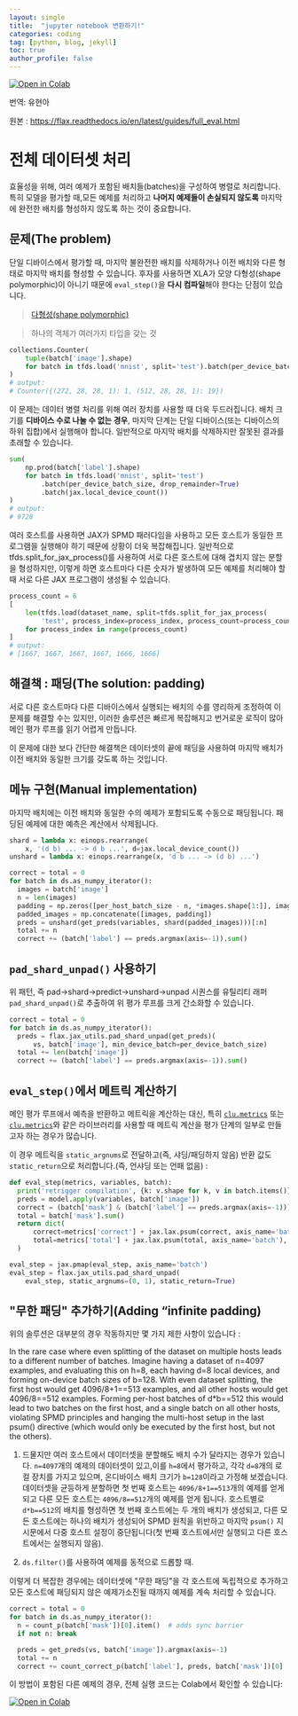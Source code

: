 ```yaml
---
layout: single
title:  "jupyter notebook 변환하기!"
categories: coding
tag: [python, blog, jekyll]
toc: true
author_profile: false
---
```


<head>
  <style>
    table.dataframe {
      white-space: normal;
      width: 100%;
      height: 240px;
      display: block;
      overflow: auto;
      font-family: Arial, sans-serif;
      font-size: 0.9rem;
      line-height: 20px;
      text-align: center;
      border: 0px !important;
    }

    table.dataframe th {
      text-align: center;
      font-weight: bold;
      padding: 8px;
    }

    table.dataframe td {
      text-align: center;
      padding: 8px;
    }

    table.dataframe tr:hover {
      background: #b8d1f3; 
    }

    .output_prompt {
      overflow: auto;
      font-size: 0.9rem;
      line-height: 1.45;
      border-radius: 0.3rem;
      -webkit-overflow-scrolling: touch;
      padding: 0.8rem;
      margin-top: 0;
      margin-bottom: 15px;
      font: 1rem Consolas, "Liberation Mono", Menlo, Courier, monospace;
      color: $code-text-color;
      border: solid 1px $border-color;
      border-radius: 0.3rem;
      word-break: normal;
      white-space: pre;
    }

  .dataframe tbody tr th:only-of-type {
      vertical-align: middle;
  }

  .dataframe tbody tr th {
      vertical-align: top;
  }

  .dataframe thead th {
      text-align: center !important;
      padding: 8px;
  }

  .page__content p {
      margin: 0 0 0px !important;
  }

  .page__content p > strong {
    font-size: 0.8rem !important;
  }

  </style>
</head>


<a href="[https://colab.research.google.com/github/google/jax/blob/main/docs/jax-101/06-parallelism.ipynb](https://colab.research.google.com/github/google/flax/blob/main/docs/notebooks/full_eval.ipynb)" target="_parent"><img src="https://colab.research.google.com/assets/colab-badge.svg" alt="Open in Colab"/></a>



번역: 유현아     



원본 : https://flax.readthedocs.io/en/latest/guides/full_eval.html


# 전체 데이터셋 처리



효율성을 위해, 여러 예제가 포함된 배치들(batches)을 구성하여 병렬로 처리합니다. 특히 모델을 평가할 때,모든 예제를 처리하고 **나머지 예제들이 손실되지 않도록** 마지막에 완전한 배치를 형성하지 않도록 하는 것이 중요합니다.


## 문제(The problem)



단일 디바이스에서 평가할 때, 마지막 불완전한 배치를 삭제하거나 이전 배치와 다른 형태로 마지막 배치를 형성할 수 있습니다. 후자를 사용하면 XLA가 모양 다형성(shape polymorphic)이 아니기 때문에 `eval_step()`을 **다시 컴파일**해야 한다는 단점이 있습니다.



> [다형성(shape polymorphic)](https://ko.wikipedia.org/wiki/%EB%8B%A4%ED%98%95%EC%84%B1_(%EC%BB%B4%ED%93%A8%ED%84%B0_%EA%B3%BC%ED%95%99))  

> 하나의 객체가 여러가지 타입을 갖는 것



```python
collections.Counter(
    tuple(batch['image'].shape)
    for batch in tfds.load('mnist', split='test').batch(per_device_batch_size)
)
# output:
# Counter({(272, 28, 28, 1): 1, (512, 28, 28, 1): 19})
```

이 문제는 데이터 병렬 처리를 위해 여러 장치를 사용할 때 더욱 두드러집니다. 배치 크기를 **디바이스 수로 나눌 수 없는 경우**, 마지막 단계는 단일 디바이스(또는 디바이스의 하위 집합)에서 실행해야 합니다. 일반적으로 마지막 배치를 삭제하지만 잘못된 결과를 초래할 수 있습니다.



```python
sum(
    np.prod(batch['label'].shape)
    for batch in tfds.load('mnist', split='test')
        .batch(per_device_batch_size, drop_remainder=True)
        .batch(jax.local_device_count())
)
# output:
# 9728
```

여러 호스트를 사용하면 JAX가 SPMD 패러다임을 사용하고 모든 호스트가 동일한 프로그램을 실행해야 하기 때문에 상황이 더욱 복잡해집니다. 일반적으로 tfds.split_for_jax_process()를 사용하여 서로 다른 호스트에 대해 겹치지 않는 분할을 형성하지만, 이렇게 하면 호스트마다 다른 숫자가 발생하여 모든 예제를 처리해야 할 때 서로 다른 JAX 프로그램이 생성될 수 있습니다.



```python
process_count = 6
[
    len(tfds.load(dataset_name, split=tfds.split_for_jax_process(
        'test', process_index=process_index, process_count=process_count)))
    for process_index in range(process_count)
]
# output:
# [1667, 1667, 1667, 1667, 1666, 1666]
```

## 해결책 : 패딩(The solution: padding)  



서로 다른 호스트마다 다른 디바이스에서 실행되는 배치의 수를 영리하게 조정하여 이 문제를 해결할 수는 있지만, 이러한 솔루션은 빠르게 복잡해지고 번거로운 로직이 많아 메인 평가 루프를 읽기 어렵게 만듭니다.



이 문제에 대한 보다 간단한 해결책은 데이터셋의 끝에 패딩을 사용하여 마지막 배치가 이전 배치와 동일한 크기를 갖도록 하는 것입니다.


## 메뉴 구현(Manual implementation)

마지막 배치에는 이전 배치와 동일한 수의 예제가 포함되도록 수동으로 패딩됩니다. 패딩된 예제에 대한 예측은 계산에서 삭제됩니다.



```python
shard = lambda x: einops.rearrange(
    x, '(d b) ... -> d b ...', d=jax.local_device_count())
unshard = lambda x: einops.rearrange(x, 'd b ... -> (d b) ...')

correct = total = 0
for batch in ds.as_numpy_iterator():
  images = batch['image']
  n = len(images)
  padding = np.zeros([per_host_batch_size - n, *images.shape[1:]], images.dtype)
  padded_images = np.concatenate([images, padding])
  preds = unshard(get_preds(variables, shard(padded_images)))[:n]
  total += n
  correct += (batch['label'] == preds.argmax(axis=-1)).sum()
```

## `pad_shard_unpad()` 사용하기

위 패턴, 즉 pad→shard→predict→unshard→unpad 시퀀스를 유틸리티 래퍼 `pad_shard_unpad()`로 추출하여 위 평가 루프를 크게 간소화할 수 있습니다.



```python
correct = total = 0
for batch in ds.as_numpy_iterator():
  preds = flax.jax_utils.pad_shard_unpad(get_preds)(
      vs, batch['image'], min_device_batch=per_device_batch_size)
  total += len(batch['image'])
  correct += (batch['label'] == preds.argmax(axis=-1)).sum()
```

## `eval_step()`에서 메트릭 계산하기

메인 평가 루프에서 예측을 반환하고 메트릭을 계산하는 대신, 특히 [`clu.metrics`](https://github.com/cgarciae/jax_metrics) 또는 [`clu.metrics`](https://github.com/google/CommonLoopUtils/blob/main/clu/metrics.py)와 같은 라이브러리를 사용할 때 메트릭 계산을 평가 단계의 일부로 만들고자 하는 경우가 많습니다.

  

이 경우 메트릭을 `static_argnums`로 전달하고(즉, 샤딩/패딩하지 않음) 반환 값도 `static_return`으로 처리합니다.(즉, 언샤딩 또는 언패 없음) :






```python
def eval_step(metrics, variables, batch):
  print('retrigger compilation', {k: v.shape for k, v in batch.items()})
  preds = model.apply(variables, batch['image'])
  correct = (batch['mask'] & (batch['label'] == preds.argmax(axis=-1))).sum()
  total = batch['mask'].sum()
  return dict(
      correct=metrics['correct'] + jax.lax.psum(correct, axis_name='batch'),
      total=metrics['total'] + jax.lax.psum(total, axis_name='batch'),
  )

eval_step = jax.pmap(eval_step, axis_name='batch')
eval_step = flax.jax_utils.pad_shard_unpad(
    eval_step, static_argnums=(0, 1), static_return=True)
```

## "무한 패딩" 추가하기(Adding “infinite padding)

위의 솔루션은 대부분의 경우 작동하지만 몇 가지 제한 사항이 있습니다 :



In the rare case where even splitting of the dataset on multiple hosts leads to a different number of batches. Imagine having a dataset of n=4097 examples, and evaluating this on h=8, each having d=8 local devices, and forming on-device batch sizes of b=128. With even dataset splitting, the first host would get 4096/8+1==513 examples, and all other hosts would get 4096/8==512 examples. Forming per-host batches of d*b==512 this would lead to two batches on the first host, and a single batch on all other hosts, violating SPMD principles and hanging the multi-host setup in the last psum() directive (which would only be executed by the first host, but not the others).  





1. 드물지만 여러 호스트에서 데이터셋을 분할해도 배치 수가 달라지는 경우가 있습니다. `n=4097`개의 예제의 데이터셋이 있고,이를 `h=8`에서 평가하고, 각각 `d=8`개의 로컬 장치를 가지고 있으며, 온디바이스 배치 크기가 `b=128`이라고 가정해 보겠습니다. 데이터셋을 균등하게 분할하면 첫 번째 호스트는 `4096/8+1==513`개의 예제를 얻게 되고 다른 모든 호스트는 `4096/8==512`개의 예제를 얻게 됩니다. 호스트별로 `d*b==512`의 배치를 형성하면 첫 번째 호스트에는 두 개의 배치가 생성되고, 다른 모든 호스트에는 하나의 배치가 생성되어 SPMD 원칙을 위반하고 마지막 `psum()` 지시문에서 다중 호스트 설정이 중단됩니다(첫 번째 호스트에서만 실행되고 다른 호스트에서는 실행되지 않음).



2. `ds.filter()`를 사용하여 예제를 동적으로 드롭할 때.



이렇게 더 복잡한 경우에는 데이터셋에 "무한 패딩"을 각 호스트에 독립적으로 추가하고 모든 호스트에 패딩되지 않은 예제가소진될 때까지 예제를 계속 처리할 수 있습니다.



```python
correct = total = 0
for batch in ds.as_numpy_iterator():
  n = count_p(batch['mask'])[0].item()  # adds sync barrier
  if not n: break

  preds = get_preds(vs, batch['image']).argmax(axis=-1)
  total += n
  correct += count_correct_p(batch['label'], preds, batch['mask'])[0]
```

이 방법이 포함된 다른 예제의 경우, 전체 실행 코드는 Colab에서 확인할 수 있습니다:



[![Open in Colab](https://colab.research.google.com/assets/colab-badge.svg)](https://colab.research.google.com/github/google/flax/blob/main/docs/notebooks/full_eval.ipynb)  


